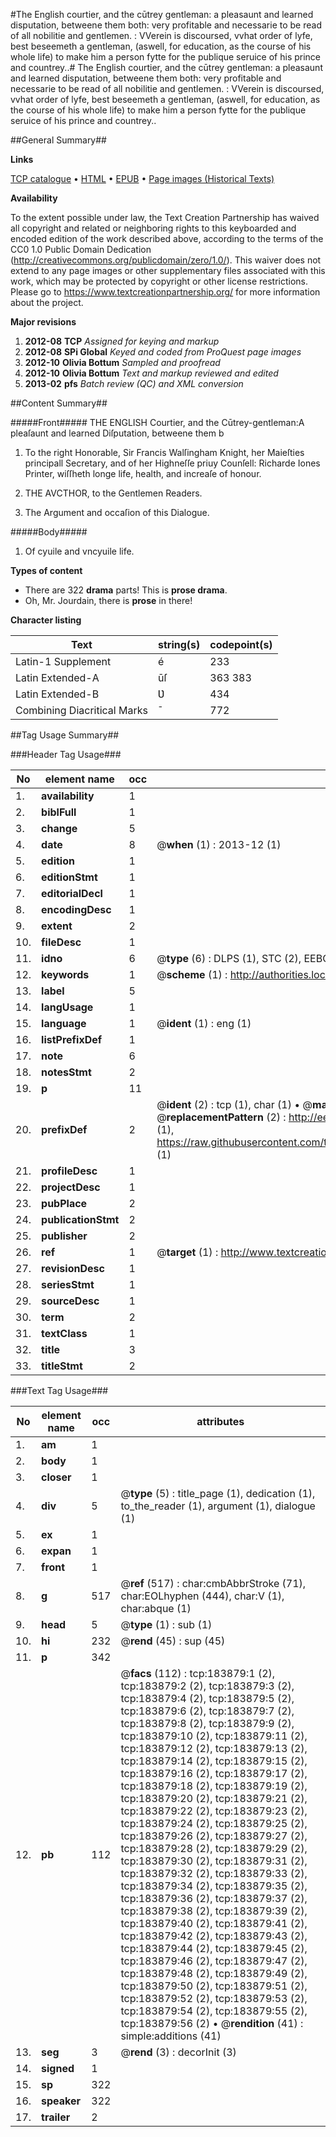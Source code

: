 #The English courtier, and the cūtrey gentleman: a pleasaunt and learned disputation, betweene them both: very profitable and necessarie to be read of all nobilitie and gentlemen. : VVerein is discoursed, vvhat order of lyfe, best beseemeth a gentleman, (aswell, for education, as the course of his whole life) to make him a person fytte for the publique seruice of his prince and countrey..#
The English courtier, and the cūtrey gentleman: a pleasaunt and learned disputation, betweene them both: very profitable and necessarie to be read of all nobilitie and gentlemen. : VVerein is discoursed, vvhat order of lyfe, best beseemeth a gentleman, (aswell, for education, as the course of his whole life) to make him a person fytte for the publique seruice of his prince and countrey..

##General Summary##

**Links**

[TCP catalogue](http://www.ota.ox.ac.uk/tcp/)  • 
[HTML](http://tei.it.ox.ac.uk/tcp/Texts-HTML/free/B07/B07806.html)  • 
[EPUB](http://tei.it.ox.ac.uk/tcp/Texts-EPUB/free/B07/B07806.epub) • 
[Page images (Historical Texts)](https://historicaltexts.jisc.ac.uk/eebo-71305143e)

**Availability**

To the extent possible under law, the Text Creation Partnership has waived all copyright and related or neighboring rights to this keyboarded and encoded edition of the work described above, according to the terms of the CC0 1.0 Public Domain Dedication (http://creativecommons.org/publicdomain/zero/1.0/). This waiver does not extend to any page images or other supplementary files associated with this work, which may be protected by copyright or other license restrictions. Please go to https://www.textcreationpartnership.org/ for more information about the project.

**Major revisions**

1. __2012-08__ __TCP__ *Assigned for keying and markup*
1. __2012-08__ __SPi Global__ *Keyed and coded from ProQuest page images*
1. __2012-10__ __Olivia Bottum__ *Sampled and proofread*
1. __2012-10__ __Olivia Bottum__ *Text and markup reviewed and edited*
1. __2013-02__ __pfs__ *Batch review (QC) and XML conversion*

##Content Summary##

#####Front#####
THE ENGLISH Courtier, and the Cūtrey-gentleman:A pleaſaunt and learned Diſputation, betweene them b
1. To the right Honorable, Sir Francis Walſingham Knight, her Maieſties principall Secretary, and of her Highneſſe priuy Counſell: Richarde Iones Printer, wiſſheth longe life, health, and increaſe of honour.

1. THE AVCTHOR, to the Gentlemen Readers.

1. The Argument and occaſion of this Dialogue.

#####Body#####

1. Of cyuile and vncyuile life.

**Types of content**

  * There are 322 **drama** parts! This is **prose drama**.
  * Oh, Mr. Jourdain, there is **prose** in there!

**Character listing**


|Text|string(s)|codepoint(s)|
|---|---|---|
|Latin-1 Supplement|é|233|
|Latin Extended-A|ūſ|363 383|
|Latin Extended-B|Ʋ|434|
|Combining             Diacritical Marks|̄|772|

##Tag Usage Summary##

###Header Tag Usage###

|No|element name|occ|attributes|
|---|---|---|---|
|1.|__availability__|1||
|2.|__biblFull__|1||
|3.|__change__|5||
|4.|__date__|8| @__when__ (1) : 2013-12 (1)|
|5.|__edition__|1||
|6.|__editionStmt__|1||
|7.|__editorialDecl__|1||
|8.|__encodingDesc__|1||
|9.|__extent__|2||
|10.|__fileDesc__|1||
|11.|__idno__|6| @__type__ (6) : DLPS (1), STC (2), EEBO-CITATION (1), OCLC (1), VID (1)|
|12.|__keywords__|1| @__scheme__ (1) : http://authorities.loc.gov/ (1)|
|13.|__label__|5||
|14.|__langUsage__|1||
|15.|__language__|1| @__ident__ (1) : eng (1)|
|16.|__listPrefixDef__|1||
|17.|__note__|6||
|18.|__notesStmt__|2||
|19.|__p__|11||
|20.|__prefixDef__|2| @__ident__ (2) : tcp (1), char (1)  •  @__matchPattern__ (2) : ([0-9\-]+):([0-9IVX]+) (1), (.+) (1)  •  @__replacementPattern__ (2) : http://eebo.chadwyck.com/downloadtiff?vid=$1&page=$2 (1), https://raw.githubusercontent.com/textcreationpartnership/Texts/master/tcpchars.xml#$1 (1)|
|21.|__profileDesc__|1||
|22.|__projectDesc__|1||
|23.|__pubPlace__|2||
|24.|__publicationStmt__|2||
|25.|__publisher__|2||
|26.|__ref__|1| @__target__ (1) : http://www.textcreationpartnership.org/docs/. (1)|
|27.|__revisionDesc__|1||
|28.|__seriesStmt__|1||
|29.|__sourceDesc__|1||
|30.|__term__|2||
|31.|__textClass__|1||
|32.|__title__|3||
|33.|__titleStmt__|2||


###Text Tag Usage###

|No|element name|occ|attributes|
|---|---|---|---|
|1.|__am__|1||
|2.|__body__|1||
|3.|__closer__|1||
|4.|__div__|5| @__type__ (5) : title_page (1), dedication (1), to_the_reader (1), argument (1), dialogue (1)|
|5.|__ex__|1||
|6.|__expan__|1||
|7.|__front__|1||
|8.|__g__|517| @__ref__ (517) : char:cmbAbbrStroke (71), char:EOLhyphen (444), char:V (1), char:abque (1)|
|9.|__head__|5| @__type__ (1) : sub (1)|
|10.|__hi__|232| @__rend__ (45) : sup (45)|
|11.|__p__|342||
|12.|__pb__|112| @__facs__ (112) : tcp:183879:1 (2), tcp:183879:2 (2), tcp:183879:3 (2), tcp:183879:4 (2), tcp:183879:5 (2), tcp:183879:6 (2), tcp:183879:7 (2), tcp:183879:8 (2), tcp:183879:9 (2), tcp:183879:10 (2), tcp:183879:11 (2), tcp:183879:12 (2), tcp:183879:13 (2), tcp:183879:14 (2), tcp:183879:15 (2), tcp:183879:16 (2), tcp:183879:17 (2), tcp:183879:18 (2), tcp:183879:19 (2), tcp:183879:20 (2), tcp:183879:21 (2), tcp:183879:22 (2), tcp:183879:23 (2), tcp:183879:24 (2), tcp:183879:25 (2), tcp:183879:26 (2), tcp:183879:27 (2), tcp:183879:28 (2), tcp:183879:29 (2), tcp:183879:30 (2), tcp:183879:31 (2), tcp:183879:32 (2), tcp:183879:33 (2), tcp:183879:34 (2), tcp:183879:35 (2), tcp:183879:36 (2), tcp:183879:37 (2), tcp:183879:38 (2), tcp:183879:39 (2), tcp:183879:40 (2), tcp:183879:41 (2), tcp:183879:42 (2), tcp:183879:43 (2), tcp:183879:44 (2), tcp:183879:45 (2), tcp:183879:46 (2), tcp:183879:47 (2), tcp:183879:48 (2), tcp:183879:49 (2), tcp:183879:50 (2), tcp:183879:51 (2), tcp:183879:52 (2), tcp:183879:53 (2), tcp:183879:54 (2), tcp:183879:55 (2), tcp:183879:56 (2)  •  @__rendition__ (41) : simple:additions (41)|
|13.|__seg__|3| @__rend__ (3) : decorInit (3)|
|14.|__signed__|1||
|15.|__sp__|322||
|16.|__speaker__|322||
|17.|__trailer__|2||

